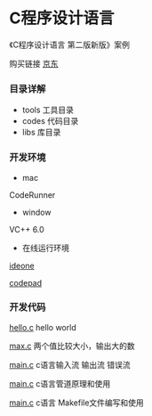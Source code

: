 # C程序设计语言

《C程序设计语言 第二版新版》案例

购买链接 [京东](https://item.jd.com/10057446.html)

### 目录详解

- tools 工具目录
- codes 代码目录
- libs 库目录

### 开发环境

-  mac

CodeRunner

-  window

VC++ 6.0

-  在线运行环境

[ideone](http://www.ideone.com)

[codepad](http://www.codepad.org)

### 开发代码

[hello.c](https://github.com/junhey/c-language-program-tutorial/blob/master/codes/lesson1/hello.c)
hello world

[max.c](https://github.com/junhey/c-language-program-tutorial/blob/master/codes/lesson2/max.c)
两个值比较大小，输出大的数

[main.c](https://github.com/junhey/c-language-program-tutorial/blob/master/codes/lesson3/main.c)
c语言输入流 输出流 错误流

[main.c](https://github.com/junhey/c-language-program-tutorial/blob/master/codes/lesson4/main.c)
c语言管道原理和使用

[main.c](https://github.com/junhey/c-language-program-tutorial/blob/master/codes/lesson4/main.c)
c语言 Makefile文件编写和使用